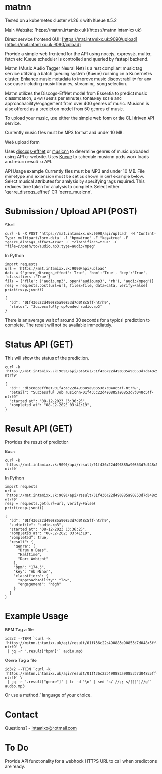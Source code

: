 # matnn
Tested on a kubernetes cluster v1.26.4 with Kueue 0.5.2

Main Website: [https://matnn.intamixx.uk](https://matnn.intamixx.uk)

Direct service frontend GUI: [https://mat.intamixx.uk:9090/upload](https://mat.intamixx.uk:9090/upload)

Provide a simple web frontend for the API using nodejs, expressjs, multer, fetch etc
Kueue scheduler is controlled and queried by fastapi backend.

Matnn (Music Audio Tagger Neural Net) is a rest compliant music tag service utilizing a batch queuing system (Kueue) running on a Kubernetes cluster.
Enhance music metadata to improve music discoverability for any use case including music libraries, streaming, song selection.

Matnn utilizes the Discogs-EffNet model from Essentia to predict music classification, BPM (Beats per minute), tonal/key scale and approachability/engagement from over 400 genres of music. Musicnn is also offered as a prediction model from 50 genres of music.

To upload your music, use either the simple web form or the CLI driven API service.

Currently music files must be MP3 format and under 10 MB.

Web upload form

Uses [discogs-effnet](https://essentia.upf.edu/models.html#discogs-effnet) or [musicnn](https://github.com/jordipons/musicnn) to determine genres of music uploaded using API or website.
Uses [Kueue](https://kueue.sigs.k8s.io) to schedule musicnn pods work loads and return result to API.

API Usage example
Currently files must be MP3 and under 10 MB.  File mimetype and extension must be set as shown in curl example below.  Select musical attributes for analysis by specifying tags required. This reduces time taken for analysis to complete. Select either 'genre_discogs_effnet' OR 'genre_musicnn'.

# Submission / Upload API (POST)
Shell
```
curl -k -X POST 'https://mat.intamixx.uk:9090/api/upload' -H 'Content-Type: multipart/form-data' -F "bpm=true" -F "key=true" -F "genre_discogs_effnet=true" -F "classifiers=true" -F "file=@/path/to/audio.mp3;type=audio/mpeg"
```
In Python
```
import requests
url = 'https://mat.intamixx.uk:9090/api/upload'
data = {'genre_discogs_effnet':'True', 'bpm':'True', 'key':'True', 'classifiers':'True'}
file = {'file': ('audio.mp3', open('audio.mp3', 'rb'), 'audio/mpeg')}
resp = requests.post(url=url, files=file, data=data, verify=False)
print(resp.json())
```
```
{
  "id": "01f436c22d490885a90853d7d048c5ff-ntrh9",
  "status": "Successfully uploaded audio.mp3"
}
```
There is an average wait of around 30 seconds for a typical prediction to complete. The result will not be available immediately.

# Status API (GET)
This will show the status of the prediction.
```
curl -k 'https://mat.intamixx.uk:9090/api/status/01f436c22d490885a90853d7d048c5ff-ntrh9'
```
```
{
  "id": "discogseffnet-01f436c22d490885a90853d7d048c5ff-ntrh9",
  "detail": "Successful Job musicnn-01f436c22d490885a90853d7d048c5ff-ntrh9"
  "started_at": "08-12-2023 03:36:25",
  "completed_at": "08-12-2023 03:41:19",
}
```

# Result API (GET)
Provides the result of prediction

Bash
```
curl -k 'https://mat.intamixx.uk:9090/api/result/01f436c22d490885a90853d7d048c5ff-ntrh9'
```
In Python
```
import requests
url = 'https://mat.intamixx.uk:9090/api/result/01f436c22d490885a90853d7d048c5ff-ntrh9'
resp = requests.get(url=url, verify=False)
print(resp.json())
```
```
{
  "id": "01f436c22d490885a90853d7d048c5ff-ntrh9",
  "audiofile": "audio.mp3",
  "started_at": "08-12-2023 03:36:25",
  "completed_at": "08-12-2023 03:41:19",
  "completed": true,
  "result": {
    "genre": [
      "Drum n Bass",
      "Halftime",
      "Dark Ambient"
    ],
    "bpm": "174.3",
    "key": "Ab Minor",
    "classifiers": {
      "approachability": "low",
      "engagement": "high"
    }
  }
}
```

# Example Usage

BPM Tag a file
```
id3v2 --TBPM `curl -k 'https://matnn.intamixx.uk/api/result/01f436c22d490885a90853d7d048c5ff-ntrh9' \
 | jq -r '.result["bpm"]'` audio.mp3
```
Genre Tag a file
```
id3v2 --TCON `curl -k 'https://matnn.intamixx.uk/api/result/01f436c22d490885a90853d7d048c5ff-ntrh9' \
 | jq -r '.result["genre"]' | tr -d "\n" | sed 's/ //g; s/[]["]//g'` audio.mp3
```
Or use a method / language of your choice.

# Contact
Questions? - intamixx@hotmail.com

# To Do
Provide API functionality for a webhook HTTPS URL to call when predictions are ready.


